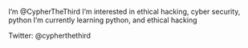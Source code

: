 I’m @CypherTheThird
I’m interested in ethical hacking, cyber security, python 
I’m currently learning python, and ethical hacking

Twitter: @cypherthethird
